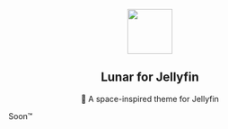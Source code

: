<p align="center">
    <img src="https://raw.githubusercontent.com/lunar-theme/lunar/main/assets/icon-rounded.png" width="80" />
    <h2 align="center">Lunar for Jellyfin</h2>
</p>

<p align="center">🎥 A space-inspired theme for  Jellyfin</p>

Soon™️
